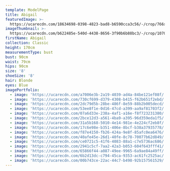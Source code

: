 ```yaml
---
template: ModelPage
title: Abigail
featuredImage: >-
  https://ucarecdn.com/18634698-0398-4823-bad8-b6590cca3c56/-/crop/766x521/29,0/-/preview/
imageThumbnail: >-
  https://ucarecdn.com/b622485e-540d-4438-8656-3f90b6b88bc3/-/crop/1070x1374/566,0/-/preview/
firstName: Abigail
collection: Classic
height: 170cm
measurementType: bust
bust: 90cm
waist: 79cm
hips: 90cm
size: '8'
shoeSize: '8'
hair: Blonde
eyes: Blue
imagePortfolio:
  - image: 'https://ucarecdn.com/a7006e3b-2a19-4039-ad4a-84be121ef08f/'
  - image: 'https://ucarecdn.com/730cf699-d379-4308-b415-f62b651f2ebd/'
  - image: 'https://ucarecdn.com/2dc79d5b-28be-486f-8e59-88b2b005decd/'
  - image: 'https://ucarecdn.com/53ee8f1e-0d16-47cd-a399-aa9af81703f2/'
  - image: 'https://ucarecdn.com/07a6d33e-238a-4af1-a16e-f8f723231380/'
  - image: 'https://ucarecdn.com/2bce12d3-a561-4ba9-a395-96d359eda1f5/'
  - image: 'https://ucarecdn.com/31a5b168-5010-4e14-981e-4e224cf2eb8f/'
  - image: 'https://ucarecdn.com/17c6e98e-b351-406e-8bcf-b38a37935778/'
  - image: 'https://ucarecdn.com/f87e4150-fb26-424a-9e8f-85afc0ea6476/'
  - image: 'https://ucarecdn.com/40afe45e-26d1-40fe-8c78-70077b62d849/'
  - image: 'https://ucarecdn.com/ce0721c5-41f6-4083-88a1-c7e5736ac686/'
  - image: 'https://ucarecdn.com/2941c5cf-7aa2-42a3-b053-604f643fff41/'
  - image: 'https://ucarecdn.com/65866f44-a087-49ee-9965-6a9ae84a49ff/'
  - image: 'https://ucarecdn.com/6b2d13dc-c794-45ca-9353-ac61fc2525ac/'
  - image: 'https://ucarecdn.com/00b743ce-22ac-44c7-b498-92b157561529/'
---
```


